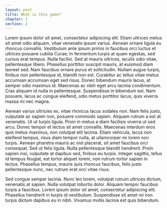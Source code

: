 ```yaml
---
layout: post
title: What is this game?
chapter: 1
section: 2
---
```


Lorem ipsum dolor sit amet, consectetur adipiscing elit. Etiam ultrices metus sit amet odio aliquam, vitae venenatis ipsum varius. Aenean ornare ligula eu rhoncus convallis. Vestibulum ante ipsum primis in faucibus orci luctus et ultrices posuere cubilia Curae; In fermentum turpis at quam egestas, sed cursus erat tempus. Nulla facilisi. Sed at mauris ultrices, iaculis odio vitae, pellentesque libero. Phasellus porttitor suscipit mauris, at euismod diam laoreet sed. Nam faucibus ornare purus et sollicitudin. Nullam augue turpis, finibus non pellentesque id, blandit non est. Curabitur ac tellus vitae metus accumsan accumsan eget sed risus. Donec bibendum mauris lacus, at semper odio maximus id. Maecenas ac nibh eget arcu lacinia condimentum. Cras aliquam id nulla in pellentesque. Suspendisse in bibendum est. Nam posuere, lacus ac congue eleifend, odio metus porttitor lacus, quis viverra massa mi nec magna.

Aenean varius ultricies ex, vitae rhoncus lacus sodales non. Nam felis justo, vulputate ac sapien non, posuere commodo sapien. Aliquam rutrum a est at venenatis. Ut ut turpis ligula. Proin in metus a diam facilisis viverra ut sed arcu. Donec tempor et lectus sit amet convallis. Maecenas interdum eros quis metus maximus, non volutpat elit lacinia. Etiam vehicula, lacus non eleifend tempus, risus diam tempor nulla, at ullamcorper mi lorem non turpis. Aenean pharetra mauris ac nisl placerat, sit amet faucibus orci consequat. Sed ut felis ligula. Nulla pellentesque blandit hendrerit. Proin sapien nisi, vulputate at dapibus sed, finibus eu turpis. Integer sagittis, tellus id tempus feugiat, est tortor aliquet lorem, non rutrum tortor sapien in lectus. Phasellus tempus, mauris quis rhoncus faucibus, felis justo pellentesque nunc, nec rutrum erat orci vitae risus.

Sed congue semper lacinia. Nunc leo lorem, volutpat rutrum ultrices dictum, venenatis at sapien. Nulla volutpat lobortis dolor. Aliquam tempor faucibus turpis a faucibus. Lorem ipsum dolor sit amet, consectetur adipiscing elit. Phasellus hendrerit in turpis id vestibulum. Suspendisse sit amet mi non turpis dictum dapibus eu in nibh. Vivamus mollis lacinia est quis bibendum.
